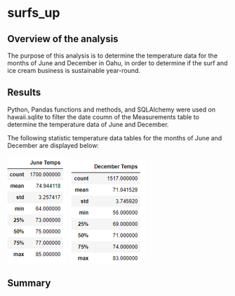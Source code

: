 # surfs_up

## Overview of the analysis
The purpose of this analysis is to determine the temperature data for the months of June and December in Oahu, in order to determine if the surf and ice cream business is sustainable year-round.

## Results
Python, Pandas functions and methods, and SQLAlchemy were used on hawaii.sqlite to filter the date coumn of the Measurements table to determine the temperature data of June and December.

The following statistic temperature data tables for the months of June and December are displayed below:

![](Resources/June_temps.PNG)
![](Resources/December_temps.PNG)


## Summary
